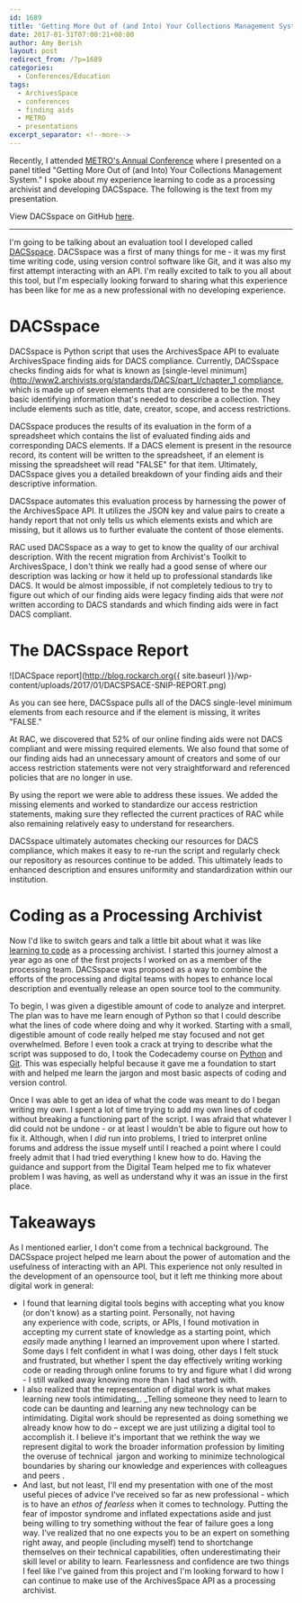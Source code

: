```yaml
---
id: 1689
title: 'Getting More Out of (and Into) Your Collections Management System: DACSspace'
date: 2017-01-31T07:00:21+00:00
author: Amy Berish
layout: post
redirect_from: /?p=1689
categories:
  - Conferences/Education
tags:
  - ArchivesSpace
  - conferences
  - finding aids
  - METRO
  - presentations
excerpt_separator: <!--more-->
---
```

Recently, I attended [METRO's Annual Conference](http://metro.org/events/794/) where I presented on a panel titled "Getting More Out of (and Into) Your Collections Management System." I spoke about my experience learning to code as a processing archivist and developing DACSspace. The following is the text from my presentation.<!--more-->

View DACSspace on GitHub [here](https://github.com/RockefellerArchiveCenter/DACSspace).

* * *

I'm going to be talking about an evaluation tool I developed called [DACSspace](http://blog.rockarch.org/?p=1581). DACSspace was a first of many things for me - it was my first time writing code, using version control software like Git, and it was also my first attempt interacting with an API. I'm really excited to talk to you all about this tool, but I'm especially looking forward to sharing what this experience has been like for me as a new professional with no developing experience.

# DACSspace

DACSspace is Python script that uses the ArchivesSpace API to evaluate ArchivesSpace finding aids for DACS compliance. Currently, DACSspace checks finding aids for what is known as [single-level minimum](http://www2.archivists.org/standards/DACS/part_I/chapter_1 compliance, which is made up of seven elements that are considered to be the most basic identifying information that's needed to describe a collection. They include elements such as title, date, creator, scope, and access restrictions.

DACSspace produces the results of its evaluation in the form of a spreadsheet which contains the list of evaluated finding aids and corresponding DACS elements. If a DACS element is present in the resource record, its content will be written to the spreadsheet, if an element is missing the spreadsheet will read "FALSE" for that item. Ultimately, DACSspace gives you a detailed breakdown of your finding aids and their descriptive information.

DACSspace automates this evaluation process by harnessing the power of the ArchivesSpace API. It utilizes the JSON key and value pairs to create a handy report that not only tells us which elements exists and which are missing, but it allows us to further evaluate the content of those elements.

RAC used DACSspace as a way to get to know the quality of our archival description. With the recent migration from Archivist's Toolkit to ArchivesSpace, I don't think we really had a good sense of where our description was lacking or how it held up to professional standards like DACS. It would be almost impossible, if not completely tedious to try to figure out which of our finding aids were legacy finding aids that were <em>not</em> written according to DACS standards and which finding aids were in fact DACS compliant.

# The DACSspace Report

![DACSpace report](http://blog.rockarch.org{{ site.baseurl }}/wp-content/uploads/2017/01/DACSPSACE-SNIP-REPORT.png)

As you can see here, DACSspace pulls all of the DACS single-level minimum elements from each resource and if the element is missing, it writes "FALSE."

At RAC, we discovered that 52% of our online finding aids were not DACS compliant and were missing required elements. We also found that some of our finding aids had an unnecessary amount of creators and some of our access restriction statements were not very straightforward and referenced policies that are no longer in use.

By using the report we were able to address these issues. We added the missing elements and worked to standardize our access restriction statements, making sure they reflected the current practices of RAC while also remaining relatively easy to understand for researchers.

DACSspace ultimately automates checking our resources for DACS compliance, which makes it easy to re-run the script and regularly check our repository as resources continue to be added. This ultimately leads to enhanced description and ensures uniformity and standardization within our institution.

# Coding as a Processing Archivist

Now I'd like to switch gears and talk a little bit about what it was like [learning to code](http://blog.rockarch.org/?p=1483) as a processing archivist. I started this journey almost a year ago as one of the first projects I worked on as a member of the processing team. DACSspace was proposed as a way to combine the efforts of the processing and digital teams with hopes to enhance local description and eventually release an open source tool to the community.

To begin, I was given a digestible amount of code to analyze and interpret. The plan was to have me learn enough of Python so that I could describe what the lines of code where doing and why it worked. Starting with a small, digestible amount of code really helped me stay focused and not get overwhelmed. Before I even took a crack at trying to describe what the script was supposed to do, I took the Codecademy course on [Python](https://www.codecademy.com/learn/python) and [Git](https://www.codecademy.com/learn/learn-git). This was especially helpful because it gave me a foundation to start with and helped me learn the jargon and most basic aspects of coding and version control.

Once I was able to get an idea of what the code was meant to do I began writing my own. I spent a lot of time trying to add my own lines of code without breaking a functioning part of the script. I was afraid that whatever I did could not be undone - or at least I wouldn't be able to figure out how to fix it. Although, when I _did_ run into problems, I tried to interpret online forums and address the issue myself until I reached a point where I could freely admit that I had tried everything I knew how to do. Having the guidance and support from the Digital Team helped me to fix whatever problem I was having, as well as understand why it was an issue in the first place.

# Takeaways

As I mentioned earlier, I don't come from a technical background. The DACSspace project helped me learn about the power of automation and the usefulness of interacting with an API. This experience not only resulted in the development of an opensource tool, but it left me thinking more about digital work in general:

* I found that learning digital tools begins with accepting what you know (or don't know) as a starting point. Personally, not having any experience with code, scripts, or APIs, I found motivation in accepting my current state of knowledge as a starting point, which _easily_ made anything I learned an improvement upon where I started. Some days I felt confident in what I was doing, other days I felt stuck and frustrated, but whether I spent the day effectively writing working code or reading through online forums to try and figure what I did wrong - I still walked away knowing more than I had started with.
* I also realized that the representation of digital work is what makes learning new tools intimidating_. _Telling someone they need to learn to code can be daunting and learning any new technology can be intimidating. Digital work should be represented as doing something we already know how to do – except we are just utilizing a digital tool to accomplish it. I believe it's important that we rethink the way we represent digital to work the broader information profession by limiting the overuse of technical  jargon and working to minimize technological boundaries by sharing our knowledge and experiences with colleagues and peers .
* And last, but not least, I'll end my presentation with one of the most useful pieces of advice I've received so far as new professional - which is to have an _ethos of fearless_ when it comes to technology. Putting the fear of impostor syndrome and inflated expectations aside and just being willing to try something without the fear of failure goes a long way. I've realized that no one expects you to be an expert on something right away, and people (including myself) tend to shortchange themselves on their technical capabilities, often underestimating their skill level or ability to learn. Fearlessness and confidence are two things I feel like I've gained from this project and I'm looking forward to how I can continue to make use of the ArchivesSpace API as a processing archivist.
